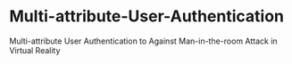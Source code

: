 # Multi-attribute-User-Authentication
Multi-attribute User Authentication to Against Man-in-the-room Attack in Virtual Reality
